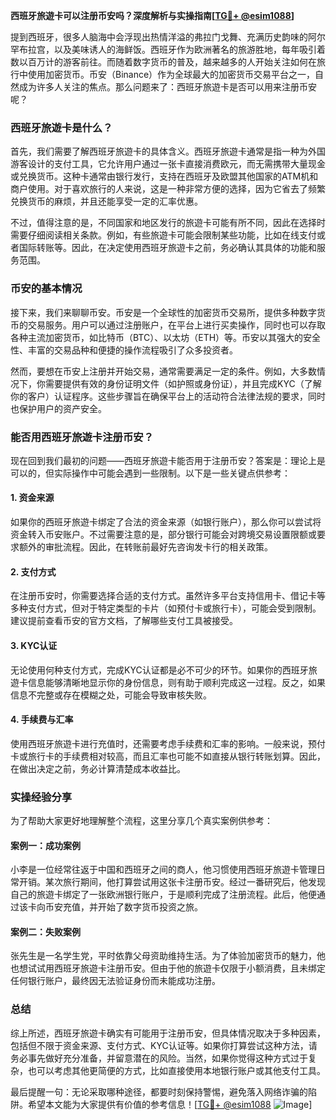 **西班牙旅遊卡可以注册币安吗？深度解析与实操指南[[TG💪+ @esim1088](https://t.me/s/esim1088)]**

提到西班牙，很多人脑海中会浮现出热情洋溢的弗拉门戈舞、充满历史韵味的阿尔罕布拉宫，以及美味诱人的海鲜饭。西班牙作为欧洲著名的旅游胜地，每年吸引着数以百万计的游客前往。而随着数字货币的普及，越来越多的人开始关注如何在旅行中使用加密货币。币安（Binance）作为全球最大的加密货币交易平台之一，自然成为许多人关注的焦点。那么问题来了：西班牙旅遊卡是否可以用来注册币安呢？

### 西班牙旅遊卡是什么？

首先，我们需要了解西班牙旅遊卡的具体含义。西班牙旅遊卡通常是指一种为外国游客设计的支付工具，它允许用户通过一张卡直接消费欧元，而无需携带大量现金或兑换货币。这种卡通常由银行发行，支持在西班牙及欧盟其他国家的ATM机和商户使用。对于喜欢旅行的人来说，这是一种非常方便的选择，因为它省去了频繁兑换货币的麻烦，并且还能享受一定的汇率优惠。

不过，值得注意的是，不同国家和地区发行的旅遊卡可能有所不同，因此在选择时需要仔细阅读相关条款。例如，有些旅遊卡可能会限制某些功能，比如在线支付或者国际转账等。因此，在决定使用西班牙旅遊卡之前，务必确认其具体的功能和服务范围。

### 币安的基本情况

接下来，我们来聊聊币安。币安是一个全球性的加密货币交易所，提供多种数字货币的交易服务。用户可以通过注册账户，在平台上进行买卖操作，同时也可以存取各种主流加密货币，如比特币（BTC）、以太坊（ETH）等。币安以其强大的安全性、丰富的交易品种和便捷的操作流程吸引了众多投资者。

然而，要想在币安上注册并开始交易，通常需要满足一定的条件。例如，大多数情况下，你需要提供有效的身份证明文件（如护照或身份证），并且完成KYC（了解你的客户）认证程序。这些步骤旨在确保平台上的活动符合法律法规的要求，同时也保护用户的资产安全。

### 能否用西班牙旅遊卡注册币安？

现在回到我们最初的问题——西班牙旅遊卡能否用于注册币安？答案是：理论上是可以的，但实际操作中可能会遇到一些限制。以下是一些关键点供参考：

#### 1. **资金来源**
   如果你的西班牙旅遊卡绑定了合法的资金来源（如银行账户），那么你可以尝试将资金转入币安账户。不过需要注意的是，部分银行可能会对跨境交易设置限额或要求额外的审批流程。因此，在转账前最好先咨询发卡行的相关政策。

#### 2. **支付方式**
   在注册币安时，你需要选择合适的支付方式。虽然许多平台支持信用卡、借记卡等多种支付方式，但对于特定类型的卡片（如预付卡或旅行卡），可能会受到限制。建议提前查看币安的官方文档，了解哪些支付工具被接受。

#### 3. **KYC认证**
   无论使用何种支付方式，完成KYC认证都是必不可少的环节。如果你的西班牙旅遊卡信息能够清晰地显示你的身份信息，则有助于顺利完成这一过程。反之，如果信息不完整或存在模糊之处，可能会导致审核失败。

#### 4. **手续费与汇率**
   使用西班牙旅遊卡进行充值时，还需要考虑手续费和汇率的影响。一般来说，预付卡或旅行卡的手续费相对较高，而且汇率也可能不如直接从银行转账划算。因此，在做出决定之前，务必计算清楚成本收益比。

### 实操经验分享

为了帮助大家更好地理解整个流程，这里分享几个真实案例供参考：

#### 案例一：成功案例
小李是一位经常往返于中国和西班牙之间的商人，他习惯使用西班牙旅遊卡管理日常开销。某次旅行期间，他打算尝试用这张卡注册币安。经过一番研究后，他发现自己的旅遊卡绑定了一张欧洲银行账户，于是顺利完成了注册流程。此后，他便通过该卡向币安充值，并开始了数字货币投资之旅。

#### 案例二：失败案例
张先生是一名学生党，平时依靠父母资助维持生活。为了体验加密货币的魅力，他也想试试用西班牙旅遊卡注册币安。但由于他的旅遊卡仅限于小额消费，且未绑定任何银行账户，最终因无法验证身份而未能成功注册。

### 总结

综上所述，西班牙旅遊卡确实有可能用于注册币安，但具体情况取决于多种因素，包括但不限于资金来源、支付方式、KYC认证等。如果你打算尝试这种方法，请务必事先做好充分准备，并留意潜在的风险。当然，如果你觉得这种方式过于复杂，也可以考虑其他更简便的方式，比如直接使用本地银行账户或其他支付工具。

最后提醒一句：无论采取哪种途径，都要时刻保持警惕，避免落入网络诈骗的陷阱。希望本文能为大家提供有价值的参考信息！[[TG💪+ @esim1088](https://t.me/s/esim1088) ![Image](https://i.postimg.cc/4NQfJmqS/Snipaste-2025-05-13-00-14-12.png)]